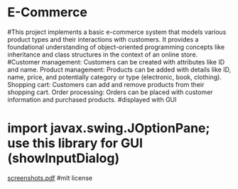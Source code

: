 # E-Commerce
#This project implements a basic e-commerce system that models various product types and their interactions with customers. It provides a foundational understanding of object-oriented programming concepts like inheritance and class structures in the context of an online store.
#Customer management: Customers can be created with attributes like ID and name.
Product management: Products can be added with details like ID, name, price, and potentially category or type (electronic, book, clothing).
Shopping cart: Customers can add and remove products from their shopping cart.
Order processing: Orders can be placed with customer information and purchased products.
#displayed with GUI
# import javax.swing.JOptionPane; use this library for GUI (showInputDialog)
[screenshots.pdf](https://github.com/mariamhama/E-Commerce/files/15049948/screenshots.pdf)
#mlt license

